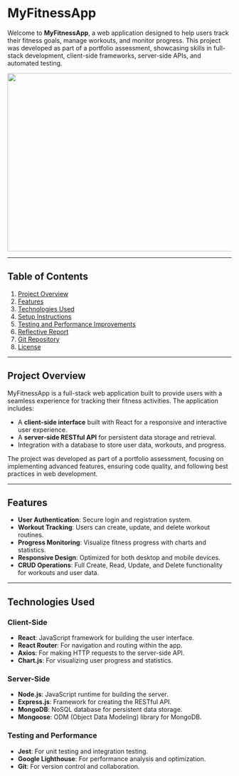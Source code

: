 # MyFitnessApp

Welcome to **MyFitnessApp**, a web application designed to help users track their fitness goals, manage workouts, and monitor progress. This project was developed as part of a portfolio assessment, showcasing skills in full-stack development, client-side frameworks, server-side APIs, and automated testing.

<div align="center">
<img  height="400" width="800" src="https://images.pexels.com/photos/841130/pexels-photo-841130.jpeg?cs=srgb&dl=pexels-victorfreitas-841130.jpg&fm=jpg"/>
</div>

---

## Table of Contents
1. [Project Overview](#project-overview)
2. [Features](#features)
3. [Technologies Used](#technologies-used)
4. [Setup Instructions](#setup-instructions)
5. [Testing and Performance Improvements](#testing-and-performance-improvements)
6. [Reflective Report](#reflective-report)
7. [Git Repository](#git-repository)
8. [License](#license)

---

## Project Overview
MyFitnessApp is a full-stack web application built to provide users with a seamless experience for tracking their fitness activities. The application includes:
- A **client-side interface** built with React for a responsive and interactive user experience.
- A **server-side RESTful API** for persistent data storage and retrieval.
- Integration with a database to store user data, workouts, and progress.

The project was developed as part of a portfolio assessment, focusing on implementing advanced features, ensuring code quality, and following best practices in web development.

---

## Features
- **User Authentication**: Secure login and registration system.
- **Workout Tracking**: Users can create, update, and delete workout routines.
- **Progress Monitoring**: Visualize fitness progress with charts and statistics.
- **Responsive Design**: Optimized for both desktop and mobile devices.
- **CRUD Operations**: Full Create, Read, Update, and Delete functionality for workouts and user data.

---

## Technologies Used
### Client-Side
- **React**: JavaScript framework for building the user interface.
- **React Router**: For navigation and routing within the app.
- **Axios**: For making HTTP requests to the server-side API.
- **Chart.js**: For visualizing user progress and statistics.

### Server-Side
- **Node.js**: JavaScript runtime for building the server.
- **Express.js**: Framework for creating the RESTful API.
- **MongoDB**: NoSQL database for persistent data storage.
- **Mongoose**: ODM (Object Data Modeling) library for MongoDB.

### Testing and Performance
- **Jest**: For unit testing and integration testing.
- **Google Lighthouse**: For performance analysis and optimization.
- **Git**: For version control and collaboration.

